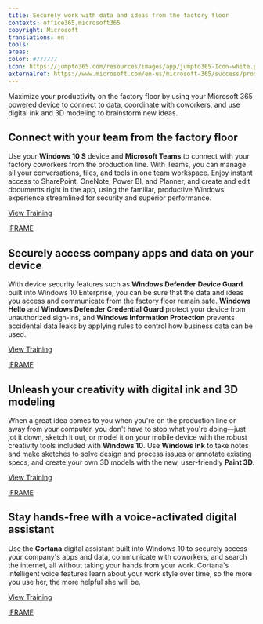 ```yaml
---
title: Securely work with data and ideas from the factory floor
contexts: office365,microsoft365
copyright: Microsoft
translations: en
tools: 
areas: 
color: #777777
icon: https://jumpto365.com/resources/images/app/jumpto365-Icon-white.png
externalref: https://www.microsoft.com/en-us/microsoft-365/success/productivitylibrary/securely-work-with-data-and-ideas-from-the-factory-floor
---
```

Maximize your productivity on the factory floor by using your Microsoft 365 powered device to connect to data, coordinate with coworkers, and use digital ink and 3D modeling to brainstorm new ideas.


## Connect with your team from the factory floor

Use your **Windows 10 S** device and **Microsoft Teams** to connect with your factory coworkers from the production line. With Teams, you can manage all your conversations, files, and tools in one team workspace. Enjoy instant access to SharePoint, OneNote, Power BI, and Planner, and create and edit documents right in the app, using the familiar, productive Windows experience streamlined for security and superior performance.

[View Training](https://support.office.com/article/Microsoft-Teams-Quick-Start-422bf3aa-9ae8-46f1-83a2-e65720e1a34d)

[IFRAME](https://www.microsoft.com/en-us/videoplayer/embed/RE1UzRR)

## Securely access company apps and data on your device

With device security features such as **Windows Defender** **Device Guard** built into Windows 10 Enterprise, you can be sure that the data and ideas you access and communicate from the factory floor remain safe. **Windows Hello** and **Windows Defender Credential Guard** protect your device from unauthorized sign-ins, and **Windows Information Protection** prevents accidental data leaks by applying rules to control how business data can be used.

[View Training](https://www.microsoft.com/itshowcase/Article/Content/938/Updates-in-Windows-10-improve-security-and-provide-better-data-protection)

[IFRAME](https://www.microsoft.com/en-us/videoplayer/embed/RE1UMS9)

## Unleash your creativity with digital ink and 3D modeling

When a great idea comes to you when you're on the production line or away from your computer, you don't have to stop what you're doing—just jot it down, sketch it out, or model it on your mobile device with the robust creativity tools included with **Windows 10**. Use **Windows Ink** to take notes and make sketches to solve design and process issues or annotate existing specs, and create your own 3D models with the new, user-friendly **Paint 3D**.

[View Training](https://support.microsoft.com/help/4014938)

[IFRAME](https://www.microsoft.com/en-us/videoplayer/embed/RE1UKgz)

## Stay hands-free with a voice-activated digital assistant

Use the **Cortana** digital assistant built into Windows 10 to securely access your company's apps and data, communicate with coworkers, and search the internet, all without taking your hands from your work. Cortana's intelligent voice features learn about your work style over time, so the more you use her, the more helpful she will be.

[View Training](https://blogs.windows.com/windowsexperience/2017/01/02/windows-10-tip-enable-hey-cortana-teach-cortana-recognize-voice/#gzs80GXMWDsvoKIr.97)

[IFRAME](https://www.microsoft.com/en-us/videoplayer/embed/RE1UEXH)

